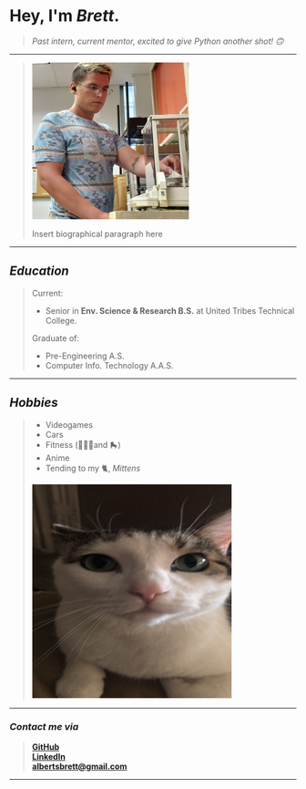 # Hey, I'm *Brett*.  

> *Past intern, current mentor, excited to give Python another shot! 🙃*

___

> <img src="Brett.jpg" width="275" height="275"> 
> 
> Insert biographical paragraph here

___

## *Education*
>Current: 
> - Senior in **Env. Science & Research B.S.** at United Tribes Technical College.
>
>Graduate of:
> - Pre-Engineering A.S. 
> - Computer Info. Technology A.A.S.

___

## *Hobbies*
> - Videogames
> - Cars
> - Fitness (🏋🏼‍♂️and 🛼)
> - Anime
> - Tending to my 🐈, *Mittens*
> <img src="Mittens.jpg" width="350" height="375"> 

___

### *Contact me via*
> <a href="https://github.com/Wakunza" target="_blank">**GitHub**</a>  
> <a href="https://www.linkedin.com/in/brettalberts/" target="_blank">**LinkedIn**</a>  
> <a href="albertsbrett@gmail.com"> **albertsbrett@gmail.com** </a>  

___
